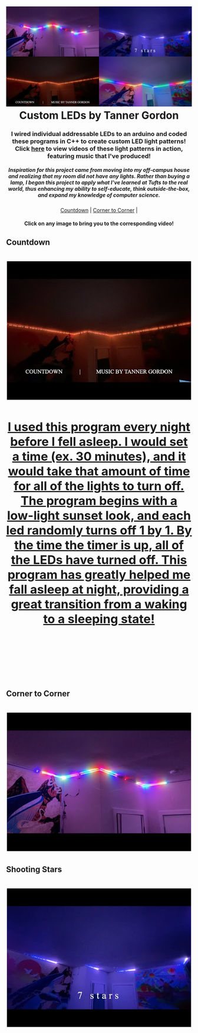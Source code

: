<h1 align="center">
  <br>
  <a href="https://youtube.com/playlist?list=PLAGQU91CC5sS5WuECK37E8sg3OOk2BL_y"><img src="https://github.com/TannerGordon/LEDs/blob/main/images/all_leds.png" alt="Custom LEDs Playlist" width="700"></a>
  <br>
  <b>Custom LEDs by Tanner Gordon</b>
  <br>
</h1>

<h3 align="center">I wired individual addressable LEDs to an arduino and coded these programs in C++ to create custom LED light patterns! Click <a href="https://youtube.com/playlist?list=PLAGQU91CC5sS5WuECK37E8sg3OOk2BL_y">here</a> to view videos of these light patterns in action, featuring music that I've produced!
<br>
<h5 align="center"> Inspiration for this project came from moving into my off-campus house and realizing that my room did not have any lights. Rather than buying a lamp, I began this project to apply what I've learned at Tufts to the real world, thus enhancing my ability to self-educate, think outside-the-box, and expand my knowledge of computer science.
  </h5>
  </h3>

<p align="center">
  <a href="#Countdown">Countdown</a> |
  <a href="#Corner to Corner">Corner to Corner</a> |
</p>

<h4 align="center">Click on any image to bring you to the corresponding video!
</h4>


## Countdown
<h1 align="center">
<a href="https://youtu.be/Vhvcp_dgue4"><img src="https://github.com/TannerGordon/LEDs/blob/main/images/leds_countdown.jpg" alt="Countdown" width="500">
<h3 align="center">
  I used this program every night before I fell asleep. I would set a time (ex. 30 minutes), and it would take that amount of time for all of the lights to turn off. The program begins with a low-light sunset look, and each led randomly turns off 1 by 1. By the time the timer is up, all of the LEDs have turned off. This program has greatly helped me fall asleep at night, providing a great transition from a waking to a sleeping state!
  <br>
  <br>
  </h3>
  <br>
  <br>
  </a>
</h1>

## Corner to Corner
<h1 align="center">
<a href="https://youtu.be/8u9qjFJ5u4U"><img src="https://github.com/TannerGordon/LEDs/blob/main/images/leds_corner.jpg" alt="Corner to Corner" width="500"></a>
</h1>

## Shooting Stars
<h1 align="center">
<a href="https://youtu.be/L6BNnQoZWgA"><img src="https://github.com/TannerGordon/LEDs/blob/main/images/leds_stars.jpg" alt="Shooting Stars" width="500"></a>
</h1>
